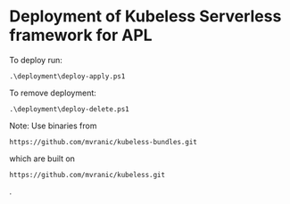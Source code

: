 # Deployment of Kubeless Serverless framework for APL #

To deploy run:
```
.\deployment\deploy-apply.ps1
```

To remove deployment:
```
.\deployment\deploy-delete.ps1
```

Note:
Use binaries from
```
https://github.com/mvranic/kubeless-bundles.git
```
which are built on

```
https://github.com/mvranic/kubeless.git
```
.